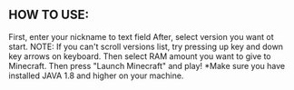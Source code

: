 HOW TO USE: 
----------------------------------------------------------------------------------
First, enter your nickname to text field
After, select version you want ot start. NOTE: If you can't scroll versions list, try pressing up key and down key arrows on keyboard.
Then select RAM amount you want to give to Minecraft. 
Then press "Launch Minecraft" and play!
*Make sure you have installed JAVA 1.8 and higher on your machine.
